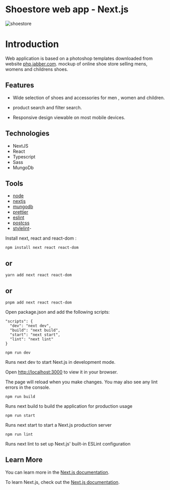 # Shoestore web app - Next.js

![shoestore](/)

# Introduction

Web application is based on a photoshop templates downloaded from website [php.jabber.com](https://www.phpjabbers.com/). mockup of online shoe store selling mens, womens and childrens shoes.

## Features

- Wide selection of shoes and accessories for men , women and children.

- product search and filter search.

- Responsive design viewable on most mobile devices.

## Technologies

- NextJS
- React
- Typescript
- Sass
- MungoDb

## Tools

- [node](https://nodejs.org/en)
- [nextjs](https://nextjs.org/learn/foundations/about-nextjs)
- [mungodb](https://www.mongodb.com/)
- [prettier](https://prettier.io/)
- [eslint](https://eslint.org/)
- [postcss](https://postcss.org/)
- [stylelint](https://stylelint.io/)-

Install next, react and react-dom :

`npm install next react react-dom`

## or

`yarn add next react react-dom`

## or

`pnpm add next react react-dom`

Open package.json and add the following scripts:

```
"scripts": {
  "dev": "next dev",
  "build": "next build",
  "start": "next start",
  "lint": "next lint"
}

```

`npm run dev`

Runs next dev to start Next.js in development mode.

Open [http://localhost:3000](http://localhost:3000) to view it in your browser.

The page will reload when you make changes. You may also see any lint errors in the console.

`npm run build`

Runs next build to build the application for production usage

`npm run start`

Runs next start to start a Next.js production server

`npm run lint`

Runs next lint to set up Next.js' built-in ESLint configuration

## Learn More

You can learn more in the [Next.js documentation](https://nextjs.org/docs/getting-started).

To learn Next.js, check out the [Next.js documentation](https://nextjs.org/).
